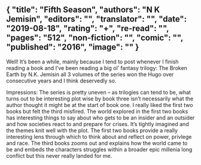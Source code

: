 {
 "title": "Fifth Season",
 "authors": "N K Jemisin",
 "editors": "",
 "translator": "",
 "date": "2019-08-18",
 "rating": "+",
 "re-read": "",
 "pages": "512",
 "non-fiction": "",
 "comic": "",
 "published": "2016",
 "image": ""
}
---

Well! It’s been a while, mainly because I tend to post whenever I finish reading a book and I’ve been reading a big ol’ fantasy trilogy: The Broken Earth by N.K. Jemisin all 3 volumes of the series won the Hugo over consecutive years and I think deservedly so.

Impressions: The series is pretty uneven – as trilogies can tend to be, what turns out to be interesting plot wise by book three isn’t necessarily what the author thought it might be at the start of book one. I really liked the first two books but felt the third misfired. The world explored in the first two books has interesting things to say about who gets to be an insider and an outsider and how societies react to and prepare for crises. It’s tightly imagined and the themes knit well with the plot. The first two books provide a really interesting lens through which to think about and reflect on power, privlege and race. The third books zooms out and explains how the world came to be and embeds the characters struggles within a broader epic millenia long conflict but this never really landed for me.